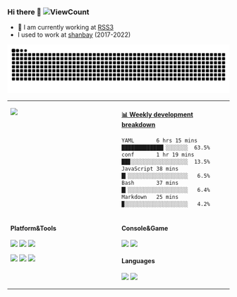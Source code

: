 ### Hi there 👋 ![ViewCount](https://views.whatilearened.today/views/github/sljeff/sljeff.svg)

- 🔭 I am currently working at [RSS3](https://rss3.io/)
- I used to work at [shanbay](https://www.shanbay.com) (2017-2022)

![github contribution grid snake animation](https://raw.githubusercontent.com/sljeff/sljeff/output/github-contribution-grid-snake.svg)

<table>
<tr>
<td valign="top" width="50%">

![](https://github-readme-stats.vercel.app/api?username=sljeff&theme=tokyonight&bg_color=30,e96443,904e95&title_color=fff&text_color=edacfc)

</td>
<td valign="top" width="50%">

<!-- waka-box start -->
#### <a href="https://gist.github.com/71273c536e134e0906f5d6a7f47795ca" target="_blank">📊 Weekly development breakdown</a>
```text
YAML       6 hrs 15 mins  █████████████▎░░░░░░░  63.5%
conf       1 hr 19 mins   ██▊░░░░░░░░░░░░░░░░░░  13.5%
JavaScript 38 mins        █▎░░░░░░░░░░░░░░░░░░░   6.5%
Bash       37 mins        █▎░░░░░░░░░░░░░░░░░░░   6.4%
Markdown   25 mins        ▉░░░░░░░░░░░░░░░░░░░░   4.2%
```
<!-- waka-box end -->

</td>
</tr>

<tr>
<td valign="top" width="50%">

#### Platform&Tools

[![](https://img.shields.io/badge/macOS-Monterey-d0d1d4?style=flat-square&logo=Apple)](https://www.apple.com/macos/monterey/)
[![](https://img.shields.io/badge/Arch%20Linux-WSL-1793d1?style=flat-square&logo=ArchLinux)](https://github.com/yuk7/ArchWSL)
[![](https://img.shields.io/badge/Windows-11-2376bc?style=flat-square&logo=windows&logoColor=ffffff)](https://www.microsoft.com/windows/get-windows-11)

[![](https://img.shields.io/badge/-neovim-57A143?style=flat-square&logo=neovim&logoColor=ffffff)](https://neovim.io/)
[![](https://img.shields.io/badge/-kubernetes-326CE5?style=flat-square&logo=kubernetes&logoColor=ffffff)](https://kubernetes.io/)
[![](https://img.shields.io/badge/-Docker-2496ED?style=flat-square&logo=docker&logoColor=ffffff)](https://www.docker.com/)

</td>
<td valign="top" width="50%">

#### Console&Game

[![](https://img.shields.io/badge/-PlayStation%205-eeeeee?style=flat-square&logo=playstation5&logoColor=000000)](https://psnine.com/psnid/sljeff)
[![](https://img.shields.io/badge/Steam-171a21?style=flat-square&logo=steam&logoColor=ffffff)](https://steamcommunity.com/id/kindjeff)

#### Languages

[![](https://img.shields.io/badge/-python-3776AB?style=flat-square&logo=python&logoColor=ffffff)](https://www.python.org/)
[![](https://img.shields.io/badge/-go-00ADD8?style=flat-square&logo=go&logoColor=ffffff)](https://golang.org/)

</td>
</tr>
</table>
